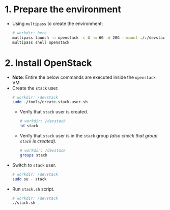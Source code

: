 # 1. Prepare the environment
* Using `multipass` to create the environment:
  ```bash
  # workdir: here
  multipass launch -n openstack -c 4 -m 6G -d 20G --mount ./:/devstack 20.04
  multipass shell openstack
  ```
  
# 2. Install OpenStack
* **Note**: Entire the below commands are executed inside the `openstack` VM.
* Create the `stack` user.
  ```bash
  # workdir: /devstack
  sudo ./tools/create-stack-user.sh
  ```
    * Verify that `stack` user is created.
      ```bash
      # workdir: /devstack
      id stack
      ```
    * Verify that `stack` user is in the `stack` group _(also check that group `stack` is created)_.
      ```bash
      # workdir: /devstack
      groups stack
      ```
* Switch to `stack` user.
  ```bash
  # workdir: /devstack
  sudo su - stack
  ```
* Run `stack.sh` script.
  ```bash
  # workdir: /devstack
  ./stack.sh
  ```